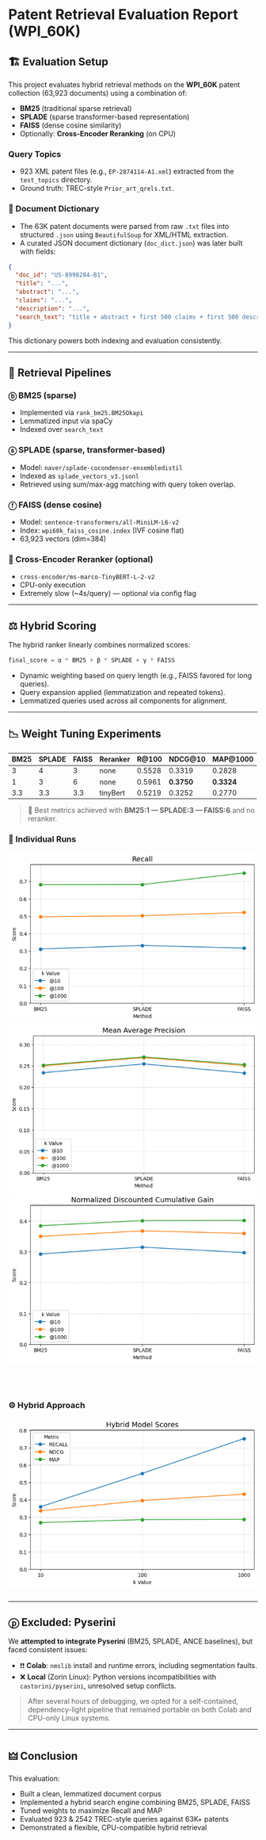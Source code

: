 # Patent Retrieval Evaluation Report (WPI\_60K)

## 🏗️ Evaluation Setup

This project evaluates hybrid retrieval methods on the **WPI\_60K** patent collection (63,923 documents) using a combination of:

- **BM25** (traditional sparse retrieval)
- **SPLADE** (sparse transformer-based representation)
- **FAISS** (dense cosine similarity)
- Optionally: **Cross-Encoder Reranking** (on CPU)

### Query Topics

- 923 XML patent files (e.g., `EP-2874114-A1.xml`) extracted from the `test_topics` directory.
- Ground truth: TREC-style `Prior_art_qrels.txt`.

### 📖 Document Dictionary

- The 63K patent documents were parsed from raw `.txt` files into structured `.json` using `BeautifulSoup` for XML/HTML extraction.
- A curated JSON document dictionary (`doc_dict.json`) was later built with fields:

```json
{
  "doc_id": "US-8998284-B1",
  "title": "...",
  "abstract": "...",
  "claims": "...",
  "description": "...",
  "search_text": "title + abstract + first 500 claims + first 500 description words"
}
```

This dictionary powers both indexing and evaluation consistently.

---

## 🔭 Retrieval Pipelines

### ⓑ BM25 (sparse)

- Implemented via `rank_bm25.BM25Okapi`
- Lemmatized input via spaCy
- Indexed over `search_text`

### ⓢ SPLADE (sparse, transformer-based)

- Model: `naver/splade-cocondenser-ensembledistil`
- Indexed as `splade_vectors_v3.jsonl`
- Retrieved using sum/max-agg matching with query token overlap.

### ⓕ FAISS (dense cosine)

- Model: `sentence-transformers/all-MiniLM-L6-v2`
- Index: `wpi60k_faiss_cosine.index` (IVF cosine flat)
- 63,923 vectors (dim=384)

### 🔰 Cross-Encoder Reranker (optional)

- `cross-encoder/ms-marco-TinyBERT-L-2-v2`
- CPU-only execution
- Extremely slow (\~4s/query) — optional via config flag

---

## ⚖️ Hybrid Scoring

The hybrid ranker linearly combines normalized scores:

```python
final_score = α * BM25 + β * SPLADE + γ * FAISS
```

- Dynamic weighting based on query length (e.g., FAISS favored for long queries).
- Query expansion applied (lemmatization and repeated tokens).
- Lemmatized queries used across all components for alignment.

---

## 📉 Weight Tuning Experiments

| BM25 | SPLADE | FAISS | Reranker | R\@100 | NDCG\@10   | MAP\@1000  |
| ---- | ------ | ----- | -------- | ------ | ---------- | ---------- |
| 3    | 4      | 3     | none     | 0.5528 | 0.3319     | 0.2828     |
| 1    | 3      | 6     | none     | 0.5961 | **0.3750** | **0.3324** |
| 3.3  | 3.3    | 3.3   | tinyBert | 0.5219 | 0.3252     | 0.2770     |

> 📣 Best metrics achieved with **BM25:1 — SPLADE:3 — FAISS:6** and no reranker.

> 
>
> ### 

<p align="left">
<h3>🏃 Individual Runs

</h3>
  <img src="assets/recall.png" />
  <img src="assets/map.png" />
  <img src="assets/ndcg.png" />


​    
​    
<h3>
⚙️ Hybrid Approach
</h3> 

</h3>
<img src="assets/hybrid.png" />
</p>



> ### 



---

## ⓟ️ Excluded: Pyserini 

We **attempted to integrate Pyserini** (BM25, SPLADE, ANCE baselines), but faced consistent issues:

- ❗❗ **Colab**: `nmslib` install and runtime errors, including segmentation faults.
- ❌ **Local** (Zorin Linux): Python versions incompatibilities with `castorini/pyserini`, unresolved setup conflicts.

> After several hours of debugging, we opted for a self-contained, dependency-light pipeline that remained portable on both Colab and CPU-only Linux systems.

---

## 🜲 Conclusion

This evaluation:

- Built a clean, lemmatized document corpus
- Implemented a hybrid search engine combining BM25, SPLADE, FAISS
- Tuned weights to maximize Recall and MAP
- Evaluated 923 & 2542 TREC-style queries against 63K+ patents
- Demonstrated a flexible, CPU-compatible hybrid retrieval 

